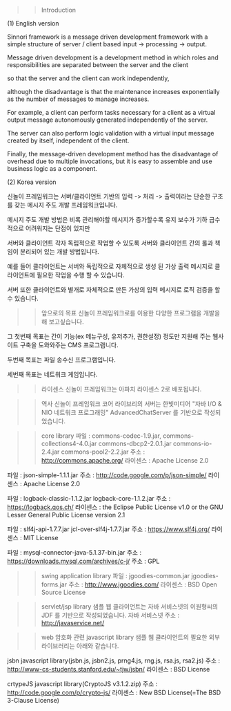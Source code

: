 >> Introduction

(1) English version

 Sinnori framework is a message driven development framework with a simple structure of server / client based input -> processing -> output.

Message driven development is a development method in which roles and responsibilities are separated between the server and the client 

so that the server and the client can work independently, 

although the disadvantage is that the maintenance increases exponentially as the number of messages to manage increases.

For example, a client can perform tasks necessary for a client as a virtual output message autonomously generated independently of the server.

The server can also perform logic validation with a virtual input message created by itself, independent of the client.

Finally, the message-driven development method has the disadvantage of overhead due to multiple invocations, but it is easy to assemble and use business logic as a component.



(2) Korea version

 신놀이 프레임워크는 서버/클라이언트 기반의 입력 -> 처리 -> 출력이라는 단순한 구조를 갖는 메시지 주도 개발 프레임워크입니다.
 
메시지 주도 개발 방법은 비록 관리해야할 메시지가 증가할수록 유지 보수가 기하 급수적으로 어려워지는 단점이 있지만 

서버와 클라이언트 각자 독립적으로 작업할 수 있도록 서버와 클라이언트 간의 롤과 책임이 분리되어 있는 개발 방법입니다.

예를 들어 클라이언트는 서버와 독립적으로 자체적으로 생성 된 가상 출력 메시지로 클라이언트에 필요한 작업을 수행 할 수 있습니다.

서버 또한 클라이언트와 별개로 자체적으로 만든 가상의 입력 메시지로 로직 검증을 할 수 있습니다.



>> 앞으로의 목표
신놀이 프레임워크로를 이용한 다양한 프로그램을 개발을 해 보고싶습니다.

그 첫번째 목표는 간이 기능(ex 메뉴구성, 유저추가, 권한설정) 정도만 지원해 주는 웹사이트 구축을 도와와주는 CMS 프로그램니다.

두번째 목표는 파일 송수신 프로그램입니다.

세번째 목표는 네트워크 게임입니다.

>>  라이센스
신놀이 프레임워크는 아파치 라이센스 2로 배포됩니다.

>> 역사
신놀이 프레임워크 코어 라이브리의 서버는 
한빛미디어 "자바 I/O & NIO 네트워크 프로그래밍" 
AdvancedChatServer 를 기반으로 작성되었습니다.

>> core library
파일 : commons-codec-1.9.jar, commons-collections4-4.0.jar  commons-dbcp2-2.0.1.jar commons-io-2.4.jar commons-pool2-2.2.jar
주소 : http://commons.apache.org/
라이센스 : Apache License 2.0

파일 : json-simple-1.1.1.jar
주소 : http://code.google.com/p/json-simple/
라이센스 : Apache License 2.0

파일 : logback-classic-1.1.2.jar logback-core-1.1.2.jar
주소 : https://logback.qos.ch/
라이센스 :  the Eclipse Public License v1.0 or the GNU Lesser General Public License version 2.1


파일 : slf4j-api-1.7.7.jar jcl-over-slf4j-1.7.7.jar
주소 : https://www.slf4j.org/
라이센스 : MIT License

파일 : mysql-connector-java-5.1.37-bin.jar
주소 : https://downloads.mysql.com/archives/c-j/
주소 : GPL


>> swing application library
파일 : jgoodies-common.jar jgoodies-forms.jar
주소 : http://www.jgoodies.com/
라이센스 : BSD Open Source License


>> servlet/jsp library
샘플 웹 클라이언트는 자바 서비스넷의 이원형씨의 JDF 를 기반으로 작성되었습니다.
자바 서비스넷 주소 : http://javaservice.net/

>> web 암호화 관련 javascript library
샘플 웹 클라이언트의 필요한 외부 라이브러리는 아래와 같습니다.

jsbn javascript library(jsbn.js, jsbn2.js, prng4.js, rng.js, rsa.js, rsa2.js)
주소 : http://www-cs-students.stanford.edu/~tjw/jsbn/
라이센스 : BSD License

crtypeJS javascript library(CryptoJS v3.1.2.zip)
주소 : http://code.google.com/p/crypto-js/
라이센스 : New BSD License(=The BSD 3-Clause License)

